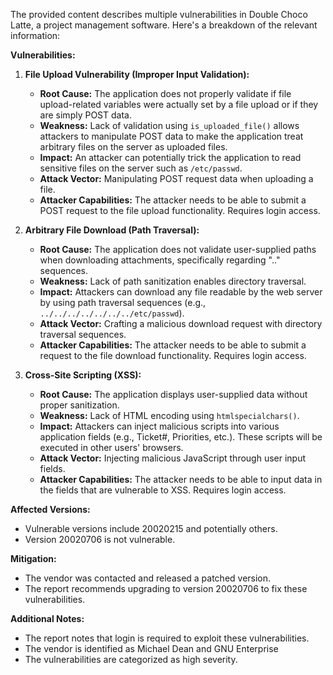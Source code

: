 The provided content describes multiple vulnerabilities in Double Choco Latte, a project management software. Here's a breakdown of the relevant information:

**Vulnerabilities:**

1.  **File Upload Vulnerability (Improper Input Validation):**
    *   **Root Cause:** The application does not properly validate if file upload-related variables were actually set by a file upload or if they are simply POST data.
    *   **Weakness:** Lack of validation using `is_uploaded_file()` allows attackers to manipulate POST data to make the application treat arbitrary files on the server as uploaded files.
    *   **Impact:** An attacker can potentially trick the application to read sensitive files on the server such as `/etc/passwd`.
    *   **Attack Vector:** Manipulating POST request data when uploading a file.
    *   **Attacker Capabilities:**  The attacker needs to be able to submit a POST request to the file upload functionality. Requires login access.

2.  **Arbitrary File Download (Path Traversal):**
    *   **Root Cause:** The application does not validate user-supplied paths when downloading attachments, specifically regarding ".." sequences.
    *   **Weakness:** Lack of path sanitization enables directory traversal.
    *   **Impact:** Attackers can download any file readable by the web server by using path traversal sequences (e.g., `../../../../../../../etc/passwd`).
    *   **Attack Vector:** Crafting a malicious download request with directory traversal sequences.
    *    **Attacker Capabilities:** The attacker needs to be able to submit a request to the file download functionality. Requires login access.

3.  **Cross-Site Scripting (XSS):**
    *   **Root Cause:** The application displays user-supplied data without proper sanitization.
    *   **Weakness:** Lack of HTML encoding using `htmlspecialchars()`.
    *   **Impact:** Attackers can inject malicious scripts into various application fields (e.g., Ticket#, Priorities, etc.). These scripts will be executed in other users' browsers.
    *   **Attack Vector:** Injecting malicious JavaScript through user input fields.
    *   **Attacker Capabilities:**  The attacker needs to be able to input data in the fields that are vulnerable to XSS. Requires login access.

**Affected Versions:**

*   Vulnerable versions include 20020215 and potentially others.
*   Version 20020706 is not vulnerable.

**Mitigation:**

*   The vendor was contacted and released a patched version.
*   The report recommends upgrading to version 20020706 to fix these vulnerabilities.

**Additional Notes:**

*   The report notes that login is required to exploit these vulnerabilities.
* The vendor is identified as Michael Dean and GNU Enterprise
* The vulnerabilities are categorized as high severity.